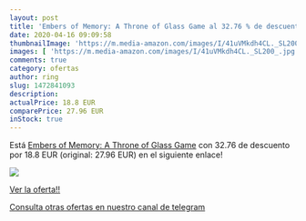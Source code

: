 ```yaml
---
layout: post
title: 'Embers of Memory: A Throne of Glass Game al 32.76 % de descuento'
date: 2020-04-16 09:09:58
thumbnailImage: 'https://m.media-amazon.com/images/I/41uVMkdh4CL._SL200_.jpg'
images: [ 'https://m.media-amazon.com/images/I/41uVMkdh4CL._SL200_.jpg' ]
comments: true
category: ofertas
author: ring
slug: 1472841093
description:
actualPrice: 18.8 EUR
comparePrice: 27.96 EUR
inStock: true
---
```


Está [Embers of Memory: A Throne of Glass Game](https://www.amazon.com/dp/1472841093/?tag=redken08-20) con 32.76 de descuento por 18.8 EUR (original: 27.96 EUR) en el siguiente enlace!

[![](https://m.media-amazon.com/images/I/41uVMkdh4CL._SL200_.jpg)](https://www.amazon.com/dp/1472841093/?tag=redken08-20)

[Ver la oferta!!](https://www.amazon.com/dp/1472841093/?tag=redken08-20)

[Consulta otras ofertas en nuestro canal de telegram](https://t.me/s/ofertas25)

